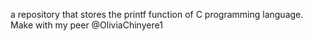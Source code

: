 a repository that stores the printf function of C programming language. Make with my peer @OliviaChinyere1
